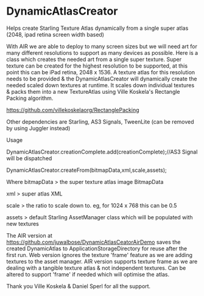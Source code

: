 DynamicAtlasCreator
===================

Helps create Starling Texture Atlas dynamically from a single super atlas (2048, ipad retina screen width based)

With AIR we are able to deploy to many screen sizes but we will need art for many different resolutions to support as
many devices as possible. Here is a class which creates the needed art from a single super texture. Super texture
can be created for the highest resolution to be supported, at this point this can be iPad retina, 2048 x 1536. A
texture atlas for this resolution needs to be provided & the DynamicAtlasCreator will dynamically create the needed
scaled down textures at runtime. It scales down individual textures & packs them into a new TextureAtlas using Ville 
Koskela's Rectangle Packing algorithm.

https://github.com/villekoskelaorg/RectanglePacking

Other dependencies are Starling, AS3 Signals, TweenLite (can be removed by using Juggler instead)

Usage

DynamicAtlasCreator.creationComplete.add(creationComplete);//AS3 Signal will be dispatched 

DynamicAtlasCreator.createFrom(bitmapData,xml,scale,assets);

Where
bitmapData > the super texture atlas image BitmapData

xml > super atlas XML

scale > the ratio to scale down to. eg, for 1024 x 768 this can be 0.5

assets > default Starling AssetManager class which will be populated with new textures

The AIR version at https://github.com/juwalbose/DynamicAtlasCeatorAirDemo saves the created DynamicAtlas to 
ApplicationStorageDirectory for reuse after the first run. Web version ignores the texture 'frame' feature as we are
adding textures to the asset manager. AIR version supports texture frame as we are dealing with a tangible texture
atlas & not independent textures. Can be altered to support 'frame' if needed which will optimise the atlas.

Thank you Ville Koskela & Daniel Sperl for all the support.
